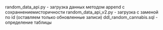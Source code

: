 random_data_api.py - загрузка данных методом append с сохраннениемисторичности
random_data_api_v2.py - загрузка с заменой по id (оставляем только обновленные записи)
ddl_random_cannabis.sql - определение таблицы